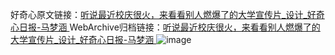 好奇心原文链接：[听说最近校庆很火，来看看别人燃爆了的大学宣传片_设计_好奇心日报-马梦涵 ](https://www.qdaily.com/articles/10184.html)
WebArchive归档链接：[听说最近校庆很火，来看看别人燃爆了的大学宣传片_设计_好奇心日报-马梦涵 ](http://web.archive.org/web/20190623155821/https://www.qdaily.com/articles/10184.html)
![image](http://ww3.sinaimg.cn/large/007d5XDply1g3vvf2gpjnj30u05284m0)